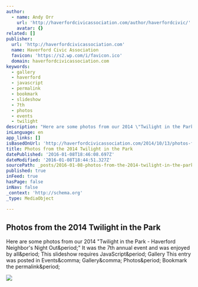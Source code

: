 ```yaml
---
author:
  - name: Andy Orr
    url: 'http://haverfordcivicassociation.com/author/haverfordcivic/'
    avatar: {}
related: []
publisher:
  url: 'http://haverfordcivicassociation.com'
  name: Haverford Civic Association
  favicon: 'https://s2.wp.com/i/favicon.ico'
  domain: haverfordcivicassociation.com
keywords:
  - gallery
  - haverford
  - javascript
  - permalink
  - bookmark
  - slideshow
  - 7th
  - photos
  - events
  - twilight
description: "Here are some photos from our 2014 \"Twilight in the Park - Haverford Neighbor's Night Out.\" It was the 7th annual event and was enjoyed by all. This slideshow requires JavaScript. Gallery This entry was posted in Events, Gallery, Photos. Bookmark the permalink."
inLanguage: en
app_links: []
isBasedOnUrl: 'http://haverfordcivicassociation.com/2014/10/13/photos-from-the-2014-twilight-in-the-park/'
title: Photos from the 2014 Twilight in the Park
datePublished: '2016-01-08T18:46:08.697Z'
dateModified: '2016-01-08T18:44:51.327Z'
sourcePath: _posts/2016-01-08-photos-from-the-2014-twilight-in-the-park.md
published: true
inFeed: true
hasPage: false
inNav: false
_context: 'http://schema.org'
_type: MediaObject

---
```

<article style=""><h1>Photos from the 2014 Twilight in the Park</h1><p>Here are some photos from our 2014 "Twilight in the Park - Haverford Neighbor's Night Out&amp;period;" It was the 7th annual event and was enjoyed by all&amp;period; This slideshow requires JavaScript&amp;period; Gallery This entry was posted in Events&amp;comma; Gallery&amp;comma; Photos&amp;period; Bookmark the permalink&amp;period;</p><img src="https://s0.wp.com/i/blank.jpg" /></article>